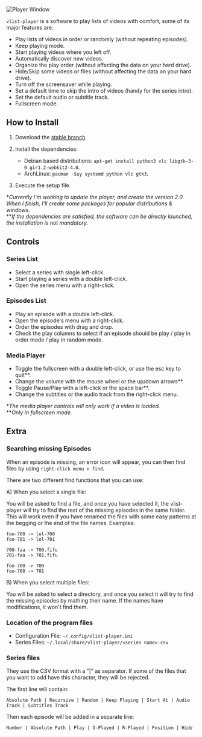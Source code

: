 
![Player Window](https://github.com/rsm-gh/vlist-player/blob/master/usr/share/doc/vlist-player/preview.png)

`vlist-player` is a software to play lists of videos with comfort, some of its major features are:
+ Play lists of videos in order or randomly (without repeating episodes).
+ Keep playing mode.
+ Start playing videos where you left off.
+ Automatically discover new videos.
+ Organize the play order (without affecting the data on your hard drive).
+ Hide/Skip some videos or files (without affecting the data on your hard drive).
+ Turn off the screensaver while playing.
+ Set a default time to skip the intro of videos (handy for the series intro).
+ Set the default audio or subtitle track.
+ Fullscreen mode.

## How to Install

1. Download the [stable branch](https://github.com/rsm-gh/vlist-player/archive/master.zip).
2. Install the dependencies:
    * Debian based distributions: `apt-get install python3 vlc libgtk-3-0 gir1.2-webkit2-4.0`.
    * ArchLinux: `pacman -Suy systemd python vlc gtk3`.

3. Execute the setup file.

**Currently I'm working to update the player, and create the version 2.0. When I finish, I'll create some packages for popular distributions & windows.*  
***If the dependencies are satisfied, the software can be directly launched, the installation is not mandatory.*

## Controls

### Series List
+ Select a series with single left-click.
+ Start playing a series with a double left-click.
+ Open the series menu with a right-click.

### Episodes List
+ Play an episode with a double left-click.
+ Open the episode's menu with a right-click.
+ Order the episodes with drag and drop.
+ Check the play columns to select if an episode should be play / play in order mode / play in random mode.

### Media Player
+ Toggle the fullscreen with a double left-click, or use the esc key to quit**.
+ Change the volume with the mouse wheel or the up/down arrows**.
+ Toggle Pause/Play with a left-click or the space bar**.
+ Change the subtitles or the audio track from the right-click menu.

**The media player controls will only work if a video is loaded.*  
***Only in fullscreen mode.*

## Extra
### Searching missing Episodes

When an episode is missing, an error icon will appear, you can then find files by using `right-click menu > find`.

There are two different find functions that you can use:

A) When you select a single file:
	
You will be asked to find a file, and once you have selected it, the vlist-player will try to find the rest of the missing episodes in the same folder.
This will work even if you have renamed the files with some easy patterns at the begging or the end of the file names. Examples:

```
foo-700 -> lol-700
foo-701 -> lol-701

700-faa -> 700.fifu
701-faa -> 701.fifu

foo-700 -> 700
foo-700 -> 701
```
				
B) When you select multiple files:
	
You will be asked to select a directory, and once you select it will try to find the missing episodes by mathing their name. If the names have modifications, it won't find them.

### Location of the program files
+ Configuration File: `~/.config/vlist-player.ini`
+ Series Files: `~/.local/share/vlist-player/<series name>.csv`

### Series files

They use the CSV format with a "|" as separator. If some of the files that you want to add have this character, they will be rejected.

The first line will contain:
```
Absolute Path | Recursive | Random | Keep Playing | Start At | Audio Track | Subtitles Track
```
Then each episode will be added in a separate line:
```
Number | Absolute Path | Play | O-Played | R-Played | Position | Hide
```